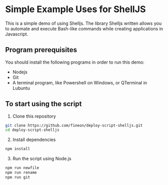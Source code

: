 # Simple Example Uses for ShellJS

This is a simple demo of using Shelljs. The library Shelljs written allows you to automate and execute Bash-like commands while creating applications in Javascript. 

## Program prerequisites
You should install the following programs in order to run this demo: 
- Nodejs
- Git
- A terminal program, like Powershell on Windows, or QTerminal in Lubuntu

## To start using the script

1. Clone this repository
```bash
git clone https://github.com/fineon/deploy-script-shelljs.git
cd deploy-script-shelljs
```

2. Install dependencies 
```bash
npm install
```

3. Run the script using Node.js
```bash
npm run newfile
npm run rename
npm run git
```
